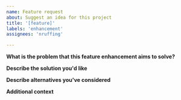 ```yaml
---
name: Feature request
about: Suggest an idea for this project
title: '[feature]'
labels: 'enhancement'
assignees: 'nruffing'

---
```


**What is the problem that this feature enhancement aims to solve?**

**Describe the solution you'd like**

**Describe alternatives you've considered**

**Additional context**
